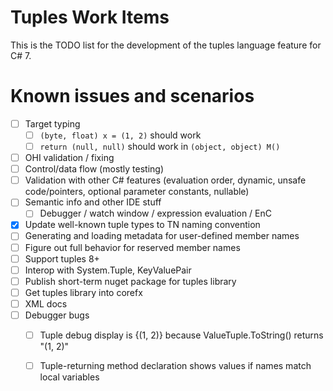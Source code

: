 Tuples Work Items
==================

This is the TODO list for the development of the tuples language feature for C# 7.

# Known issues and scenarios
- [ ] Target typing
    - [ ] `(byte, float) x = (1, 2)` should work
    - [ ] `return (null, null)` should work in `(object, object) M()`
- [ ] OHI validation / fixing
- [ ] Control/data flow (mostly testing)
- [ ] Validation with other C# features (evaluation order, dynamic, unsafe code/pointers, optional parameter constants, nullable)
- [ ] Semantic info and other IDE stuff
    - [ ] Debugger / watch window / expression evaluation / EnC
- [x] Update well-known tuple types to TN naming convention
- [ ] Generating and loading metadata for user-defined member names
- [ ] Figure out full behavior for reserved member names
- [ ] Support tuples 8+
- [ ] Interop with System.Tuple, KeyValuePair
- [ ] Publish short-term nuget package for tuples library
- [ ] Get tuples library into corefx
- [ ] XML docs
- [ ] Debugger bugs
    - [ ] Tuple debug display is {(1, 2)} because ValueTuple.ToString() returns "(1, 2)"
    - [ ] Tuple-returning method declaration shows values if names match local variables


